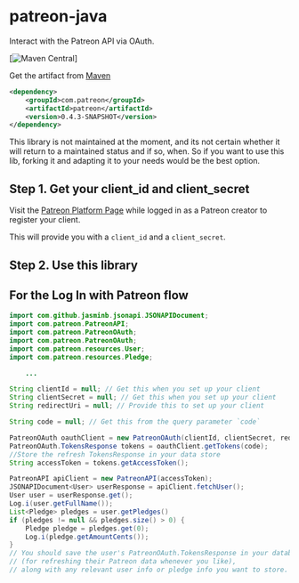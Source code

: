 # patreon-java
Interact with the Patreon API via OAuth.

[![Maven Central](https://maven-badges.herokuapp.com/maven-central/com.patreon/patreon/badge.svg)]

Get the artifact from [Maven](http://search.maven.org/#search|ga|1|g%3A%22com.patreon%22%20AND%20a%3A%22patreon%22)
```xml
<dependency>
    <groupId>com.patreon</groupId>
    <artifactId>patreon</artifactId>
    <version>0.4.3-SNAPSHOT</version>
</dependency>
```

This library is not maintained at the moment, and its not certain whether it will return to a maintained status and if so, when. So if you want to use this lib, forking it and adapting it to your needs would be the best option.

Step 1. Get your client_id and client_secret
---
Visit the [Patreon Platform Page](https://www.patreon.com/platform)
while logged in as a Patreon creator to register your client.

This will provide you with a `client_id` and a `client_secret`.

Step 2. Use this library
---

## For the Log In with Patreon flow
```java
import com.github.jasminb.jsonapi.JSONAPIDocument;
import com.patreon.PatreonAPI;
import com.patreon.PatreonOAuth;
import com.patreon.PatreonOAuth;
import com.patreon.resources.User;
import com.patreon.resources.Pledge;

    ...

String clientId = null; // Get this when you set up your client
String clientSecret = null; // Get this when you set up your client
String redirectUri = null; // Provide this to set up your client

String code = null; // Get this from the query parameter `code`

PatreonOAuth oauthClient = new PatreonOAuth(clientId, clientSecret, redirectUri);
PatreonOAuth.TokensResponse tokens = oauthClient.getTokens(code);
//Store the refresh TokensResponse in your data store
String accessToken = tokens.getAccessToken();

PatreonAPI apiClient = new PatreonAPI(accessToken);
JSONAPIDocument<User> userResponse = apiClient.fetchUser();
User user = userResponse.get();
Log.i(user.getFullName());
List<Pledge> pledges = user.getPledges()
if (pledges != null && pledges.size() > 0) {
    Pledge pledge = pledges.get(0);
    Log.i(pledge.getAmountCents());
}
// You should save the user's PatreonOAuth.TokensResponse in your database
// (for refreshing their Patreon data whenever you like),
// along with any relevant user info or pledge info you want to store.
```
